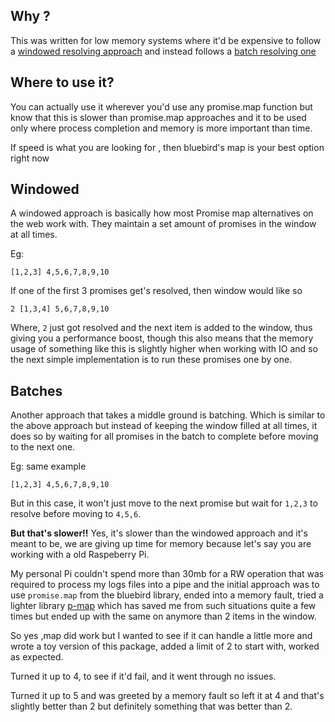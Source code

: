 ## Why ?

This was written for low memory systems where it'd be expensive to follow a [windowed resolving approach](#windowed) and instead follows a [batch resolving one](#batches)

## Where to use it?

You can actually use it wherever you'd use any promise.map function but know that this is slower than promise.map approaches and it to be used only where process completion and memory is more important than time.

If speed is what you are looking for , then bluebird's map is your best option right now

## Windowed

A windowed approach is basically how most Promise map alternatives on the web work with.
They maintain a set amount of promises in the window at all times.

Eg:

```
[1,2,3] 4,5,6,7,8,9,10
```

If one of the first 3 promises get's resolved, then window would like so

```
2 [1,3,4] 5,6,7,8,9,10
```

Where, `2` just got resolved and the next item is added to the window, thus giving you a performance boost, though this also means that the memory usage of something like this is slightly higher when working with IO and so the next simple implementation is to run these promises one by one.

## Batches

Another approach that takes a middle ground is batching. Which is similar to the above approach but instead of keeping the window filled at all times, it does so by waiting for all promises in the batch to complete before moving to the next one.

Eg: same example

```
[1,2,3] 4,5,6,7,8,9,10
```

But in this case, it won't just move to the next promise but wait for `1,2,3` to resolve before moving to `4,5,6`.

**But that's slower!!**
Yes, it's slower than the windowed approach and it's meant to be, we are giving up time for memory because let's say you are working with a old Raspeberry Pi.

My personal Pi couldn't spend more than 30mb for a RW operation that was required to process my logs files into a pipe and the initial approach was to use `promise.map` from the bluebird library, ended into a memory fault, tried a lighter library [p-map](https://github.com/sindresorhus/p-map) which has saved me from such situations quite a few times but ended up with the same on anymore than 2 items in the window.

So yes ,map did work but I wanted to see if it can handle a little more and wrote a toy version of this package, added a limit of 2 to start with, worked as expected.

Turned it up to 4, to see if it'd fail, and it went through no issues.

Turned it up to 5 and was greeted by a memory fault so left it at 4 and that's slightly better than 2 but definitely something that was better than 2.
